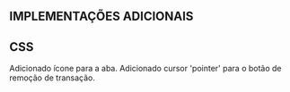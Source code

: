 ## IMPLEMENTAÇÕES ADICIONAIS

## CSS
Adicionado ícone para a aba.
Adicionado cursor 'pointer' para o botão de remoção de transação.